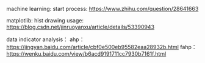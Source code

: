 machine learning:
 start process: https://www.zhihu.com/question/28641663

matplotlib:
    hist drawing usage: https://blog.csdn.net/jinruoyanxu/article/details/53390943
    
data indicator analysis：
     ahp：https://jingyan.baidu.com/article/cbf0e500eb95582eaa28932b.html
     fahp：https://wenku.baidu.com/view/b6acd9191711cc7930b7161f.html
